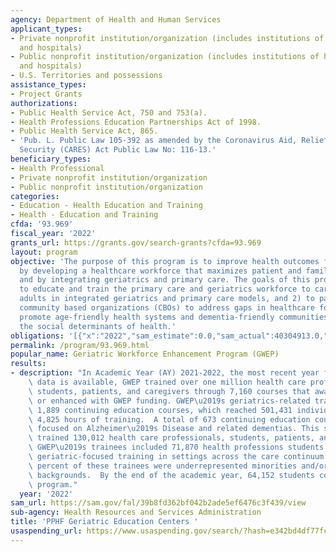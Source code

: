 ```yaml
---
agency: Department of Health and Human Services
applicant_types:
- Private nonprofit institution/organization (includes institutions of higher education
  and hospitals)
- Public nonprofit institution/organization (includes institutions of higher education
  and hospitals)
- U.S. Territories and possessions
assistance_types:
- Project Grants
authorizations:
- Public Health Service Act, 750 and 753(a).
- Health Professions Education Partnerships Act of 1998.
- Public Health Service Act, 865.
- 'Pub. L. Public Law 105-392 as amended by the Coronavirus Aid, Relief, and Economic
  Security (CARES) Act Public Law No: 116-13.'
beneficiary_types:
- Health Professional
- Private nonprofit institution/organization
- Public nonprofit institution/organization
categories:
- Education - Health Education and Training
- Health - Education and Training
cfda: '93.969'
fiscal_year: '2022'
grants_url: https://grants.gov/search-grants?cfda=93.969
layout: program
objective: 'The purpose of this program is to improve health outcomes for older adults
  by developing a healthcare workforce that maximizes patient and family engagement,
  and by integrating geriatrics and primary care. The goals of this program are: 1)
  to educate and train the primary care and geriatrics workforce to care for older
  adults in integrated geriatrics and primary care models, and 2) to partner with
  community based organizations (CBOs) to address gaps in healthcare for older adults,
  promote age-friendly health systems and dementia-friendly communities, and address
  the social determinants of health.'
obligations: '[{"x":"2022","sam_estimate":0.0,"sam_actual":40304913.0,"usa_spending_actual":40214909.14},{"x":"2023","sam_estimate":41597262.0,"sam_actual":0.0,"usa_spending_actual":41621432.92},{"x":"2024","sam_estimate":430000000.0,"sam_actual":0.0,"usa_spending_actual":0.0}]'
permalink: /program/93.969.html
popular_name: Geriatric Workforce Enhancement Program (GWEP)
results:
- description: "In Academic Year (AY) 2021-2022, the most recent year for which performance\
    \ data is available, GWEP trained over one million health care professionals,\
    \ students, patients, and caregivers through 7,160 courses that awardees developed\
    \ or enhanced with GWEP funding. GWEP\u2019s geriatrics-related training included\
    \ 1,889 continuing education courses, which reached 501,431 individuals and provided\
    \ 4,825 hours of training.  A total of 673 continuing education courses (36 percent)\
    \ focused on Alzheimer\u2019s Disease and related dementias. This subset of courses\
    \ trained 130,012 health care professionals, students, patients, and caregivers.\
    \ GWEP\u2019s trainees included 71,870 health professions students who received\
    \ geriatric-focused training in settings across the care continuum.  Forty-five\
    \ percent of these trainees were underrepresented minorities and/or from disadvantaged\
    \ backgrounds.  By the end of the academic year, 64,152 students completed a GWEP\
    \ program."
  year: '2022'
sam_url: https://sam.gov/fal/39b8fd362bf042b2ade5ef6476c3f439/view
sub-agency: Health Resources and Services Administration
title: 'PPHF Geriatric Education Centers '
usaspending_url: https://www.usaspending.gov/search/?hash=e342bd4df77fce47352271a4b6ac48b8
---
```

